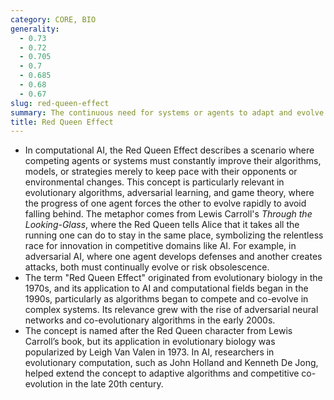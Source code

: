 ```yaml
---
category: CORE, BIO
generality:
  - 0.73
  - 0.72
  - 0.705
  - 0.7
  - 0.685
  - 0.68
  - 0.67
slug: red-queen-effect
summary: The continuous need for systems or agents to adapt and evolve just to maintain their relative performance in a competitive or dynamic environment.
title: Red Queen Effect
---
```


- In computational AI, the Red Queen Effect describes a scenario where competing agents or systems must constantly improve their algorithms, models, or strategies merely to keep pace with their opponents or environmental changes. This concept is particularly relevant in evolutionary algorithms, adversarial learning, and game theory, where the progress of one agent forces the other to evolve rapidly to avoid falling behind. The metaphor comes from Lewis Carroll's *Through the Looking-Glass*, where the Red Queen tells Alice that it takes all the running one can do to stay in the same place, symbolizing the relentless race for innovation in competitive domains like AI. For example, in adversarial AI, where one agent develops defenses and another creates attacks, both must continually evolve or risk obsolescence.
- The term "Red Queen Effect" originated from evolutionary biology in the 1970s, and its application to AI and computational fields began in the 1990s, particularly as algorithms began to compete and co-evolve in complex systems. Its relevance grew with the rise of adversarial neural networks and co-evolutionary algorithms in the early 2000s.
- The concept is named after the Red Queen character from Lewis Carroll’s book, but its application in evolutionary biology was popularized by Leigh Van Valen in 1973. In AI, researchers in evolutionary computation, such as John Holland and Kenneth De Jong, helped extend the concept to adaptive algorithms and competitive co-evolution in the late 20th century.
